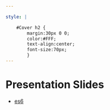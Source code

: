 ```yaml
---

style: |

    #Cover h2 {
        margin:30px 0 0;
        color:#FFF;
        text-align:center;
        font-size:70px;
        }
---
```


# Presentation Slides


- [es6](/2017-08-31-es6)
